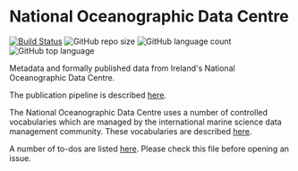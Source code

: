 # National Oceanographic Data Centre

[![Build Status](https://travis-ci.org/IrishMarineInstitute/national-oceanographic-data-centre.svg?branch=master)](https://travis-ci.org/IrishMarineInstitute/national-oceanographic-data-centre) ![GitHub repo size](https://img.shields.io/github/repo-size/IrishMarineInstitute/national-oceanographic-data-centre) ![GitHub language count](https://img.shields.io/github/languages/count/IrishMarineInstitute/national-oceanographic-data-centre) ![GitHub top language](https://img.shields.io/github/languages/top/IrishMarineInstitute/national-oceanographic-data-centre)

Metadata and formally published data from Ireland's National Oceanographic Data Centre.

The publication pipeline is described [here](PUBLICATION-PIPELINE.md).

The National Oceanographic Data Centre uses a number of controlled vocabularies which are managed by the international marine science data management community. These vocabularies are described [here](CONTROLLED-VOCABULARIES.md).

A number of to-dos are listed [here](TODO.md). Please check this file before opening an issue.